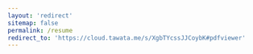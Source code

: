 ```yaml
---
layout: 'redirect'
sitemap: false
permalink: /resume
redirect_to: 'https://cloud.tawata.me/s/XgbTYcssJJCoybK#pdfviewer'
---
```

